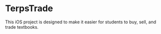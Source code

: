 TerpsTrade
=========
This iOS project is designed to make it easier for students to buy, sell, and trade textbooks.
